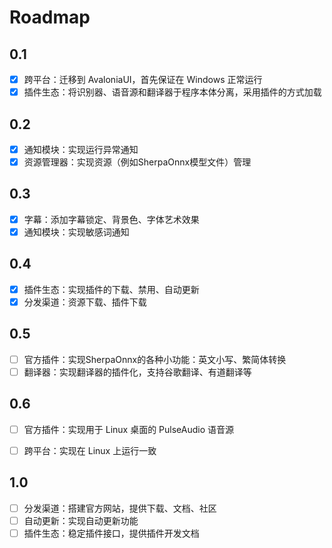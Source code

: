 # Roadmap

## 0.1
- [x] 跨平台：迁移到 AvaloniaUI，首先保证在 Windows 正常运行
- [x] 插件生态：将识别器、语音源和翻译器于程序本体分离，采用插件的方式加载

## 0.2
- [x] 通知模块：实现运行异常通知
- [x] 资源管理器：实现资源（例如SherpaOnnx模型文件）管理

## 0.3
- [x] 字幕：添加字幕锁定、背景色、字体艺术效果
- [x] 通知模块：实现敏感词通知

## 0.4
- [x] 插件生态：实现插件的下载、禁用、自动更新
- [x] 分发渠道：资源下载、插件下载

## 0.5
- [ ] 官方插件：实现SherpaOnnx的各种小功能：英文小写、繁简体转换
- [ ] 翻译器：实现翻译器的插件化，支持谷歌翻译、有道翻译等

## 0.6
- [ ] 官方插件：实现用于 Linux 桌面的 PulseAudio 语音源
- [ ] 跨平台：实现在 Linux 上运行一致


## 1.0
- [ ] 分发渠道：搭建官方网站，提供下载、文档、社区
- [ ] 自动更新：实现自动更新功能
- [ ] 插件生态：稳定插件接口，提供插件开发文档
